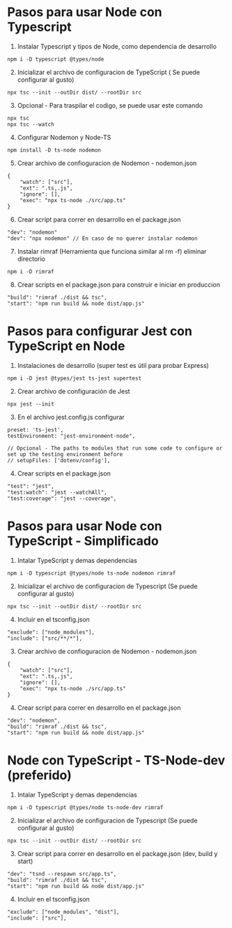# Pasos para usar Node con Typescript

1. Instalar Typescript y  tipos de Node, como dependencia de desarrollo
```
npm i -D typescript @types/node
```

2. Inicializar el archivo de configuracion de TypeScript ( Se puede configurar al gusto)
```
npx tsc --init --outDir dist/ --rootDir src
```

3. Opcional - Para traspilar el codigo, se puede usar este comando
```
npx tsc
npx tsc --watch
```

4. Configurar Nodemon y Node-TS
```
npm install -D ts-node nodemon
```

5. Crear archivo de confioguracion de Nodemon - nodemon.json
```
{
    "watch": ["src"],
    "ext": ".ts,.js",
    "ignore": [],
    "exec": "npx ts-node ./src/app.ts"
}
```

6. Crear script para correr en desarrollo en el package.json
```
"dev": "nodemon"
"dev": "npx nodemon" // En caso de no querer instalar nodemon
```

7. Instalar rimraf (Herramienta que funciona similar al rm -f) eliminar directorio
```
npm i -D rimraf
```

8. Crear scripts en el package.json para construir e iniciar en produccion
```
"build": "rimraf ./dist && tsc",
"start": "npm run build && node dist/app.js"
```

# Pasos para configurar Jest con TypeScript en Node

1. Instalaciones de desarrollo (super test es útil para probar Express)
```
npm i -D jest @types/jest ts-jest supertest
```

2. Crear archivo de configuración de Jest
```
npx jest --init
```

3. En el archivo jest.config.js configurar
```
preset: 'ts-jest',
testEnvironment: "jest-environment-node",

// Opcional - The paths to modules that run some code to configure or set up the testing environment before
// setupFiles: ['dotenv/config'],
```

4. Crear scripts en el package.json
```
"test": "jest",
"test:watch": "jest --watchAll",
"test:coverage": "jest --coverage",
```

# Pasos para usar Node con TypeScript - Simplificado

1. Intalar TypeScript y demas dependencias
```
npm i -D typescript @types/node ts-node nodemon rimraf
```

2. Inicializar el archivo de configuracion de Typescript (Se puede configurar al gusto)
```
npx tsc --init --outDir dist/ --rootDir src
```

4. Incluir en el tsconfig.json
```
"exclude": ["node_modules"],
"include": ["src/**/*"],
```

3. Crear archivo de confioguracion de Nodemon - nodemon.json
```
{
    "watch": ["src"],
    "ext": ".ts,.js",
    "ignore": [],
    "exec": "npx ts-node ./src/app.ts"
}
```

4. Crear script para correr en desarrollo en el package.json
```
"dev": "nodemon",
"build": "rimraf ./dist && tsc",
"start": "npm run build && node dist/app.js"
```

# Node con TypeScript - TS-Node-dev (preferido)
1. Intalar TypeScript y demas dependencias
```
npm i -D typescript @types/node ts-node-dev rimraf
```

2. Inicializar el archivo de configuracion de Typescript (Se puede configurar al gusto)
```
npx tsc --init --outDir dist/ --rootDir src
```

3. Crear script para correr en desarrollo en el package.json (dev, build y start)
```
"dev": "tsnd --respawn src/app.ts",
"build": "rimraf ./dist && tsc",
"start": "npm run build && node dist/app.js"
```

4. Incluir en el tsconfig.json
```
"exclude": ["node_modules", "dist"],
"include": ["src"],
```
